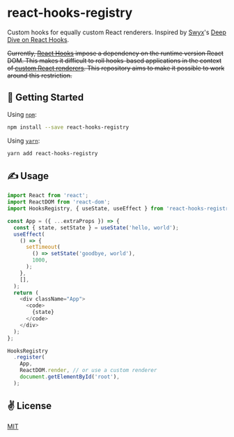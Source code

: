 # react-hooks-registry
Custom hooks for equally custom React renderers. Inspired by [Swyx](https://twitter.com/swyx)'s [Deep Dive on React Hooks](https://www.netlify.com/blog/2019/03/11/deep-dive-how-do-react-hooks-really-work/).

<strike>Currently, [React Hooks](https://reactjs.org/docs/hooks-intro.html) impose a dependency on the runtime version React DOM. This makes it difficult to roll hooks-based applications in the context of [custom React renderers](https://github.com/nitin42/Making-a-custom-React-renderer). This repository aims to make it possible to work around this restriction.</strike>

## 🚀 Getting Started

Using [`npm`]():

```bash
npm install --save react-hooks-registry
```

Using [`yarn`]():

```bash
yarn add react-hooks-registry
```

## ✍️ Usage

```javascript
import React from 'react';
import ReactDOM from 'react-dom';
import HooksRegistry, { useState, useEffect } from 'react-hooks-registry';

const App = ({ ...extraProps }) => {
  const { state, setState } = useState('hello, world');
  useEffect(
    () => {
      setTimeout(
        () => setState('goodbye, world'),
        1000,
      );
    },
    [],
  );
  return (
    <div className="App">
      <code>
        {state}
      </code>
    </div>
  );
};

HooksRegistry
  .register(
    App,
    ReactDOM.render, // or use a custom renderer
    document.getElementById('root'),
  );
```

## ✌️  License 
[MIT](https://opensource.org/licenses/MIT)
